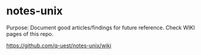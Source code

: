 # notes-unix

Purpose:
Document good articles/findings for future reference. Check WIKI pages of this repo.

https://github.com/q-uest/notes-unix/wiki



